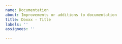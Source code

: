 ```yaml
---
name: Documentation
about: Improvements or additions to documentation
title: Doxxx - Title
labels: ''
assignees: ''

---
```



